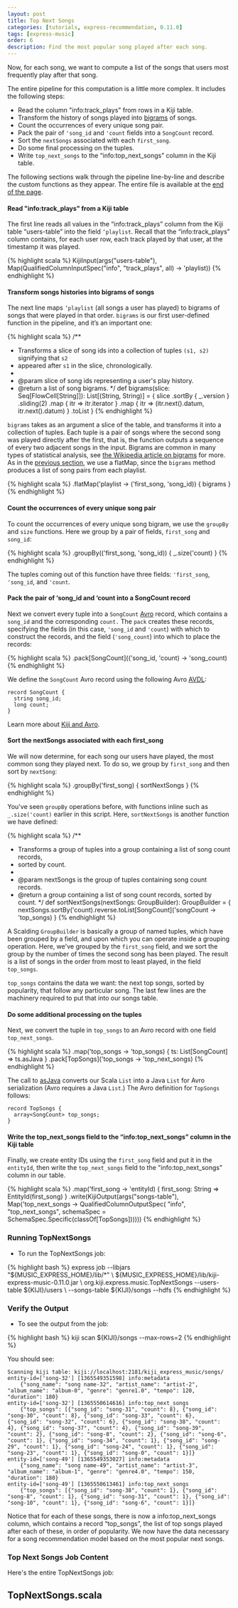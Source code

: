 ```yaml
---
layout: post
title: Top Next Songs
categories: [tutorials, express-recommendation, 0.11.0]
tags: [express-music]
order: 6
description: Find the most popular song played after each song.
---
```


Now, for each song, we want to compute a list of the songs that users most frequently play
after that song.

The entire pipeline for this computation is a little more complex.  It includes the following steps:

- Read the column "info:track_plays" from rows in a Kiji table.
- Transform the history of songs played into [bigrams](http://en.wikipedia.org/wiki/Bigram) of
  songs.
- Count the occurrences of every unique song pair.
- Pack the pair of `'song_id` and `'count` fields into a `SongCount` record.
- Sort the `nextSongs` associated with each `first_song`.
- Do some final processing on the tuples.
- Write `top_next_songs` to the “info:top_next_songs” column in the Kiji table.

The following sections walk through the pipeline line-by-line and describe the custom functions as
they appear.  The entire file is available at the [end of the page](#top-next-full-code).

#### Read "info:track_plays" from a Kiji table

The first line reads all values in the “info:track_plays” column from the Kiji table “users-table”
into the field `‘playlist`.  Recall that the “info:track_plays” column contains, for each
user row, each track played by that user, at the timestamp it was played.

{% highlight scala %}
 KijiInput(args("users-table"),
      Map(QualifiedColumnInputSpec("info", "track_plays", all) -> 'playlist))
{% endhighlight %}

#### Transform songs histories into bigrams of songs

The next line maps `‘playlist` (all songs a user has played) to bigrams of songs that were played in
that order.  `bigrams` is our first user-defined function in the pipeline, and it’s an important
one:

{% highlight scala %}
/**
  * Transforms a slice of song ids into a collection of tuples `(s1, s2)` signifying that `s2`
  * appeared after `s1` in the slice, chronologically.
  *
  * @param slice of song ids representing a user's play history.
  * @return a list of song bigrams.
  */
def bigrams(slice: Seq[FlowCell[String]]): List[(String, String)] = {
  slice
      .sortBy { _.version }
      .sliding(2)
      .map { itr => itr.iterator }
      .map { itr => (itr.next().datum, itr.next().datum) }
      .toList
}
{% endhighlight %}

`bigrams` takes as an argument a slice of the table, and transforms it into a collection of tuples.
Each tuple is a pair of songs where the second song was played directly after the first, that is,
the function outputs a sequence of every two adjacent songs in the input.  Bigrams are common in
many types of statistical analysis, see
[the Wikipedia article on bigrams](http://en.wikipedia.org/wiki/Bigram) for more.  As in the
[previous section](express-play-count), we use a flatMap, since the `bigrams` method produces a list of
song pairs from each playlist.

{% highlight scala %}
    .flatMap('playlist -> ('first_song, 'song_id)) { bigrams }
{% endhighlight %}

#### Count the occurrences of every unique song pair

To count the occurrences of every unique song bigram, we use the `groupBy` and `size` functions.
Here we group by a pair of fields, `first_song` and `song_id`:

{% highlight scala %}
    .groupBy(('first_song, 'song_id)) { _.size('count) }
{% endhighlight %}

The tuples coming out of this function have three fields: `'first_song`, `'song_id`, and `'count`.

#### Pack the pair of ‘song_id and ‘count into a SongCount record

Next we convert every tuple into a `SongCount` [Avro](http://avro.apache.org/) record, which
contains a `song_id` and the corresponding `count.`  The `pack` creates these records, specifying the
fields (in this case, `'song_id` and `'count`) with which to construct the records, and the field
(`'song_count`) into which to place the records:

{% highlight scala %}
    .pack[SongCount](('song_id, 'count) -> 'song_count)
{% endhighlight %}

We define the `SongCount` Avro record using the following Avro
[AVDL](http://avro.apache.org/docs/current/idl.html):

    record SongCount {
      string song_id;
      long count;
    }

Learn more about [Kiji and Avro]({{site.userguide_mapreduce_1_2_2}}/working-with-avro/).

#### Sort the nextSongs associated with each first_song

We will now determine, for each song our users have played, the most common song they played next.
To do so, we group by `first_song` and then sort by `nextSong`:

{% highlight scala %}
    .groupBy('first_song) { sortNextSongs }
{% endhighlight %}

You've seen `groupBy` operations before, with functions inline such as `_.size('count)` earlier
in this script. Here, `sortNextSongs` is another function we have defined:

{% highlight scala %}
/**
 * Transforms a group of tuples into a group containing a list of song count records,
 * sorted by count.
 *
 * @param nextSongs is the group of tuples containing song count records.
 * @return a group containing a list of song count records, sorted by count.
 */
def sortNextSongs(nextSongs: GroupBuilder): GroupBuilder = {
  nextSongs.sortBy('count).reverse.toList[SongCount]('songCount -> 'top_songs)
}
{% endhighlight %}

A Scalding `GroupBuilder` is basically a group of named tuples, which have been grouped by a field,
and upon which you can operate inside a grouping operation.  Here, we've grouped by the `first_song`
field, and we sort the group by the number of times the second song has been played. The result is a
list of songs in the order from most to least played, in the field `top_songs`.

`top_songs` contains the data we want: the next top songs, sorted by
popularity, that follow any particular song.  The last few lines are the machinery required to put
that into our songs table.

#### Do some additional processing on the tuples

Next, we convert the tuple in `top_songs` to an Avro record with one field `top_next_songs`.

{% highlight scala %}
    .map('top_songs -> 'top_songs) { ts: List[SongCount] => ts.asJava }
    .pack[TopSongs]('top_songs -> 'top_next_songs)
{% endhighlight %}

The call to
[asJava](http://www.scala-lang.org/api/current/index.html#scala.collection.JavaConverters$)
converts our Scala `List` into a Java `List` for Avro serialization (Avro requires a Java `List`.)
The Avro definition for `TopSongs` follows:

    record TopSongs {
      array<SongCount> top_songs;
    }


#### Write the top_next_songs field to the “info:top_next_songs” column in the Kiji table

Finally, we create entity IDs using the `first_song` field and put it in the `entityId`, then write the
`top_next_songs` field to the "info:top_next_songs" column in our table.

{% highlight scala %}
    .map('first_song -> 'entityId) { first_song: String => EntityId(first_song) }
    .write(KijiOutput(args("songs-table"),
        Map('top_next_songs -> QualifiedColumnOutputSpec(
            "info",
            "top_next_songs",
            schemaSpec = SchemaSpec.Specific(classOf[TopSongs])))))
{% endhighlight %}

### Running TopNextSongs ###

* To run the TopNextSongs job:

<div class="userinput">
{% highlight bash %}
express job --libjars "${MUSIC_EXPRESS_HOME}/lib/*" \
    ${MUSIC_EXPRESS_HOME}/lib/kiji-express-music-0.11.0.jar \
    org.kiji.express.music.TopNextSongs --users-table ${KIJI}/users \
    --songs-table ${KIJI}/songs --hdfs
{% endhighlight %}
</div>

### Verify the Output ###

*  To see the output from the job:

<div class="userinput">
{% highlight bash %}
kiji scan ${KIJI}/songs --max-rows=2
{% endhighlight %}
</div>

You should see:

    Scanning kiji table: kiji://localhost:2181/kiji_express_music/songs/
    entity-id=['song-32'] [1365549351598] info:metadata
        {"song_name": "song name-32", "artist_name": "artist-2", "album_name": "album-0", "genre": "genre1.0", "tempo": 120, "duration": 180}
    entity-id=['song-32'] [1365550614616] info:top_next_songs
        {"top_songs": [{"song_id": "song-31", "count": 8}, {"song_id": "song-30", "count": 8}, {"song_id": "song-33", "count": 6}, {"song_id": "song-32", "count": 6}, {"song_id": "song-38", "count": 4}, {"song_id": "song-37", "count": 4}, {"song_id": "song-39", "count": 2}, {"song_id": "song-8", "count": 2}, {"song_id": "song-6", "count": 1}, {"song_id": "song-34", "count": 1}, {"song_id": "song-29", "count": 1}, {"song_id": "song-24", "count": 1}, {"song_id": "song-23", "count": 1}, {"song_id": "song-0", "count": 1}]}
    entity-id=['song-49'] [1365549353027] info:metadata
        {"song_name": "song name-49", "artist_name": "artist-3", "album_name": "album-1", "genre": "genre4.0", "tempo": 150, "duration": 180}
    entity-id=['song-49'] [1365550613461] info:top_next_songs
        {"top_songs": [{"song_id": "song-38", "count": 1}, {"song_id": "song-8", "count": 1}, {"song_id": "song-31", "count": 1}, {"song_id": "song-10", "count": 1}, {"song_id": "song-6", "count": 1}]}

Notice that for each of these songs, there is now a info:top_next_songs column, which contains
a record “top_songs”, the list of top songs played after each of these, in order of popularity.
We now have the data necessary for a song recommendation model based on the most popular next songs.

### Top Next Songs Job Content<a id="top-next-full-code"> </a>

Here's the entire TopNextSongs job:

<div id="accordion-container">
  <h2 class="accordion-header"> TopNextSongs.scala </h2>
  <div class="accordion-content">
    <script src="http://gist-it.appspot.com/github/kijiproject/kiji-express-music/raw/kiji-express-music-0.11.0/src/main/scala/org/kiji/express/music/TopNextSongs.scala"> </script>
  </div>
</div>
